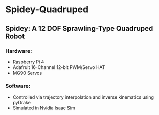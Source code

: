 # Spidey-Quadruped

## Spidey: A 12 DOF Sprawling-Type Quadruped Robot

### Hardware:
- Raspberry Pi 4
- Adafruit 16-Channel 12-bit PWM/Servo HAT
- MG90 Servos

### Software:
- Controlled via trajectory interpolation and inverse kinematics using pyDrake
- Simulated in Nvidia Isaac Sim

